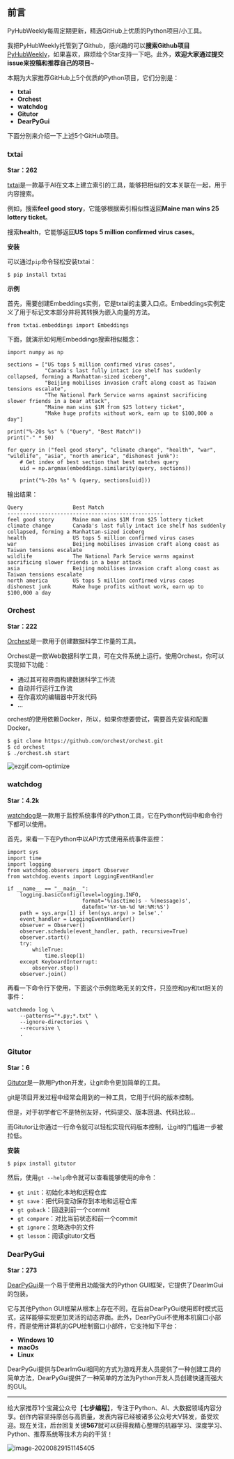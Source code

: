 ## 前言

PyHubWeekly每周定期更新，精选GitHub上优质的Python项目/小工具。

我把PyHubWeekly托管到了Github，感兴趣的可以**搜索Github项目**[PyHubWeekly](https://github.com/Jackpopc/PyHubWeekly)，如果喜欢，麻烦给个Star支持一下吧。此外，**欢迎大家通过提交issue来投稿和推荐自己的项目**~

本期为大家推荐GitHub上5个优质的Python项目，它们分别是：

- **txtai**
- **Orchest**
- **watchdog**
- **Gitutor**
- **DearPyGui**

下面分别来介绍一下上述5个GitHub项目。

### txtai

**Star：262**

[txtai](https://github.com/neuml/txtai)是一款基于AI在文本上建立索引的工具，能够把相似的文本关联在一起，用于内容搜索。

例如，搜索**feel good story**，它能够根据索引相似性返回**Maine man wins 25 lottery ticket**。

搜索**health**，它能够返回**US tops 5 million confirmed virus cases**。

**安装**

可以通过`pip`命令轻松安装txtai：

```
$ pip install txtai
```

**示例**

首先，需要创建Embeddings实例，它是txtai的主要入口点。Embeddings实例定义了用于标记文本部分并将其转换为嵌入向量的方法。

```
from txtai.embeddings import Embeddings
```

下面，就演示如何用Embeddings搜索相似概念：

```
import numpy as np

sections = ["US tops 5 million confirmed virus cases",
            "Canada's last fully intact ice shelf has suddenly collapsed, forming a Manhattan-sized iceberg",
            "Beijing mobilises invasion craft along coast as Taiwan tensions escalate",
            "The National Park Service warns against sacrificing slower friends in a bear attack",
            "Maine man wins $1M from $25 lottery ticket",
            "Make huge profits without work, earn up to $100,000 a day"]

print("%-20s %s" % ("Query", "Best Match"))
print("-" * 50)

for query in ("feel good story", "climate change", "health", "war", "wildlife", "asia", "north america", "dishonest junk"):
    # Get index of best section that best matches query
    uid = np.argmax(embeddings.similarity(query, sections))

    print("%-20s %s" % (query, sections[uid]))
```

输出结果：

```
Query                Best Match
--------------------------------------------------
feel good story      Maine man wins $1M from $25 lottery ticket
climate change       Canada's last fully intact ice shelf has suddenly collapsed, forming a Manhattan-sized iceberg
health               US tops 5 million confirmed virus cases
war                  Beijing mobilises invasion craft along coast as Taiwan tensions escalate
wildlife             The National Park Service warns against sacrificing slower friends in a bear attack
asia                 Beijing mobilises invasion craft along coast as Taiwan tensions escalate
north america        US tops 5 million confirmed virus cases
dishonest junk       Make huge profits without work, earn up to $100,000 a day
```

### Orchest

**Star：222**

[Orchest](https://github.com/orchest/orchest)是一款用于创建数据科学工作量的工具。

Orchest是一款Web数据科学工具，可在文件系统上运行。使用Orchest，你可以实现如下功能：

- 通过其可视界面构建数据科学工作流
- 自动并行运行工作流
- 在你喜欢的编辑器中开发代码
- ...

orchest的使用依赖Docker，所以，如果你想要尝试，需要首先安装和配置Docker。

```
$ git clone https://github.com/orchest/orchest.git
$ cd orchest
$ ./orchest.sh start
```

![ezgif.com-optimize](https://gitee.com/sharetech_lee/blogimg/raw/master/imgs/ezgif.com-optimize.gif)

### watchdog

**Star：4.2k**

[watchdog](https://github.com/gorakhargosh/watchdog)是一款用于监控系统事件的Python工具，它在Python代码中和命令行下都可以使用。

首先，来看一下在Python中以API方式使用系统事件监控：

```
import sys
import time
import logging
from watchdog.observers import Observer
from watchdog.events import LoggingEventHandler

if __name__ == "__main__":
    logging.basicConfig(level=logging.INFO,
                        format='%(asctime)s - %(message)s',
                        datefmt='%Y-%m-%d %H:%M:%S')
    path = sys.argv[1] if len(sys.argv) > 1else'.'
    event_handler = LoggingEventHandler()
    observer = Observer()
    observer.schedule(event_handler, path, recursive=True)
    observer.start()
    try:
        whileTrue:
            time.sleep(1)
    except KeyboardInterrupt:
        observer.stop()
    observer.join()
```

再看一下命令行下使用，下面这个示例忽略无关的文件，只监控和py和txt相关的事件：

```
watchmedo log \
    --patterns="*.py;*.txt" \
    --ignore-directories \
    --recursive \
    .
```

### Gitutor

**Star：6**

[Gitutor](https://github.com/artemisa-mx/gitutor)是一款用Python开发，让git命令更加简单的工具。

git是项目开发过程中经常会用到的一种工具，它用于代码的版本控制。

但是，对于初学者它不是特别友好，代码提交、版本回退、代码比较...

而Gitutor让你通过一行命令就可以轻松实现代码版本控制，让git的门槛进一步被拉低。

**安装**

```
$ pipx install gitutor
```

然后，使用`gt --help`命令就可以查看能够使用的命令：

- `gt init`：初始化本地和远程仓库
- `gt save`：把代码变动保存到本地和远程仓库
- `gt goback`：回退到前一个commit
- `gt compare`：对比当前状态和前一个commit
- `gt ignore`：忽略选中的文件
- `gt lesson`：阅读gitutor文档

### DearPyGui

**Star：273**

[DearPyGui](https://github.com/hoffstadt/DearPyGui)是一个易于使用且功能强大的Python GUI框架，它提供了DearImGui的包装。

它与其他Python GUI框架从根本上存在不同，在后台DearPyGui使用即时模式范式，这样能够实现更加灵活的动态界面。此外，DearPyGui不使用本机窗口小部件，而是使用计算机的GPU绘制窗口小部件，它支持如下平台：

- **Windows 10**
- **macOs**
- **Linux**

DearPyGui提供与DearImGui相同的方式为游戏开发人员提供了一种创建工具的简单方法，DearPyGui提供了一种简单的方法为Python开发人员创建快速而强大的GUI。

---

给大家推荐1个宝藏公众号【**七步编程**】，专注于Python、AI、大数据领域内容分享。创作内容坚持原创与高质量，发表内容已经被诸多公众号大V转发，备受欢迎。现在关注，后台回复关键**567**就可以获得我精心整理的机器学习、深度学习、Python、推荐系统等技术方向的干货！

![image-20200829151145405](https://gitee.com/sharetech_lee/blogimg/raw/master/imgs/image-20200829151145405.png)